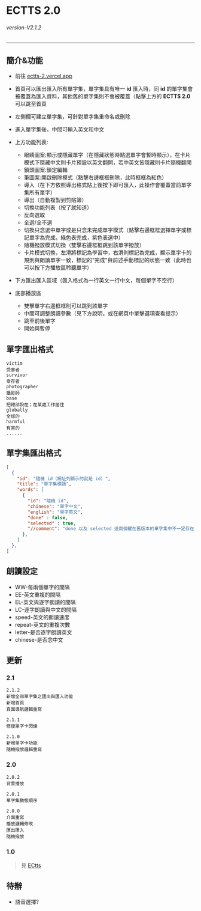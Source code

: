 # ECTTS 2.0
###### *version-V2.1.2* 
---
## 簡介&功能
- 前往 [ectts-2.vercel.app](https://ectts-2.vercel.app/)
- 首頁可以匯出匯入所有單字集，單字集具有唯一 **id** 匯入時，同 **id** 的單字集會被覆蓋為匯入資料，其他舊的單字集則不會被覆蓋（點擊上方的 **ECTTS 2.0** 可以跳至首頁
- 左側欄可建立單字集，可針對單字集重命名或刪除
- 進入單字集後，中間可輸入英文和中文
- 上方功能列表:
  - 眼睛圖案:顯示或隱藏單字（在隱藏狀態時點選單字會暫時顯示），在卡片模式下隱藏中文則卡片預設以英文翻開，若中英文皆隱藏則卡片隨機翻開
  - 鎖頭圖案:鎖定編輯
  - 筆圖案:開啟刪除模式（點擊右邊框框刪除，此時框框為紅色）
  - 導入（在下方依照導出格式貼上後按下即可匯入，此操作會覆蓋當前單字集所有單字）
  - 導出（自動複製到剪貼簿）
  - 切換功能列表（按了就知道）
  - 反向選取
  - 全選/全不選
  - 切換只念選中單字或是只念未完成單字模式（點擊右邊框框選擇單字或標記單字為完成，綠色表完成，紫色表選中）
  - 隨機撥放模式切換（雙擊右邊框框跳到該單字撥放）
  - 卡片模式切換，左滑將標記為學習中，右滑則標記為完成，顯示單字卡的規則與朗讀單字一致，標記的"完成"與前述手動標記的狀態一致（此時也可以按下方播放區聆聽單字）
  
- 下方匯出匯入區域（匯入格式為一行英文一行中文，每個單字不空行）
- 底部播放區
  - 雙擊單字右邊框框則可以跳到該單字
  - 中間可調整朗讀參數（見下方說明，或在網頁中單擊選項查看提示） 
  - 跳至前後單字
  - 開始與暫停
 
## 單字匯出格式
```
victim 
受害者
survivor 
幸存者
photographer
攝影師
base
把總部設在；在某處工作居住
globally 
全球的
harmful 
有害的
......
```

## 單字集匯出格式
``` JSON
[
  {
    "id": "隨機 id（網址列顯示的就是 id）",
    "title": "單字集標題",
    "words": [
      {
        "id": "隨機 id",
        "chinese": "單字中文",
        "english": "單字英文",
        "done" : false,
        "selected" : true,
        "//comment": "done 以及 selected 這兩個鍵在舊版本的單字集中不一定存在"
      },
    ]
  },
]
```

## 朗讀設定
- WW-每兩個單字的間隔
- EE-英文重複的間隔
- EL-英文與逐字朗讀的間隔
- LC-逐字朗讀與中文的間隔
- speed-英文的朗讀速度
- repeat-英文的重複次數
- letter-是否逐字朗讀英文
- chinese-是否念中文

## 更新

### 2.1
```
2.1.2
新增全部單字集之匯出與匯入功能
新增首頁
頁面導航邏輯重寫

2.1.1
修復單字卡閃爍

2.1.0
新增單字卡功能
隨機撥放邏輯重寫
```

### 2.0
```
2.0.2
背景播放

2.0.1
單字集動態順序

2.0.0
介面重寫
播放邏輯修改
匯出匯入
隨機撥放
```

### 1.0
> 見 [ECtts](https://github.com/jx06T/ECtts)

## 待辦
- 語音選擇?
